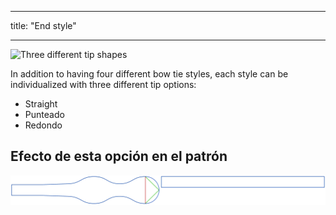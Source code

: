- - -
title: "End style"
- - -

![Three different tip shapes](endstyle.svg)

In addition to having four different bow tie styles, each style can be individualized with three different tip options:

- Straight
- Punteado
- Redondo

## Efecto de esta opción en el patrón

![This image shows the effect of this option by superimposing several variants that have a different value for this option](benjamin_endstyle_sample.svg "Effect of this option on the pattern")
